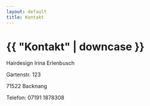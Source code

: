 ```yaml
---
layout: default
title: Kontakt
---
```


<h1>{{ "Kontakt" | downcase }}</h1>
Hairdesign Irina Erlenbusch

Gartenstr. 123

71522 Backnang

Telefon: 07191 1878308
 